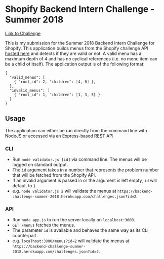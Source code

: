 # Shopify Backend Intern Challenge - Summer 2018

[Link to Challenge](https://backend-challenge-summer-2018.herokuapp.com/)

This is my submission for the Summer 2018 Backend Intern Challenge for Shopify. This application builds menus from the Shopify challenge API [hosted here](https://backend-challenge-summer-2018.herokuapp.com/challenges.json) and detects if they are valid or not. A valid menu has a maximum depth of 4 and has no cyclical references (i.e. no menu item can be a child of itself). The application output is of the following format:

```
{
  "valid_menus": [
    { "root_id": 2, "children": [4, 6] },
  ],
  "invalid_menus": [
    { "root_id": 1, "children": [1, 3, 5] }
  ]
}
```

## Usage

The application can either be run directly from the command line with NodeJS or accessed via an Express-based REST API.

### CLI
* Run `node validator.js [id]` via command line. The menus will be logged on standard output.
* The `id` argument takes in a number that represents the problem number that will be fetched from the Shopify API.
* If an invalid argument is passed in or the argument is left empty, `id` will default to `1`.
* e.g. `node validator.js 2` will validate the menus at `https://backend-challenge-summer-2018.herokuapp.com/challenges.json?id=2`.

### API

* Run `node app.js` to run the server locally on `localhost:3000`.
* `GET /menus` fetches the menus.
* The parameter `id` is available and behaves the same way as its CLI counterpart.
* e.g. `localhost:3000/menus?id=2` will validate the menus at `https://backend-challenge-summer-2018.herokuapp.com/challenges.json?id=2`.

